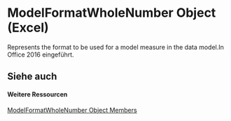 
# ModelFormatWholeNumber Object (Excel)

Represents the format to be used for a model measure in the data model.In Office 2016 eingeführt.


## Siehe auch


#### Weitere Ressourcen


[ModelFormatWholeNumber Object Members](http://msdn.microsoft.com/library/6e92f39b-9682-d4c9-5849-8844b7eea056%28Office.15%29.aspx)